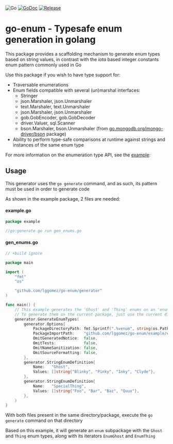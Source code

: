 ![Go](https://github.com/lggomez/go-enum/workflows/Go/badge.svg?branch=master)
[![GoDoc](https://godoc.org/github.com/lggomez/go-enum?status.svg)](https://pkg.go.dev/github.com/lggomez/go-enum?tab=doc)
[![Release](https://img.shields.io/github/release/lggomez/go-enum.svg?style=flat-square)](https://github.com/lggomez/go-enum/releases)

# go-enum -  Typesafe enum generation in golang

This package provides a scaffolding mechanism to generate enum types based on string values, in contrast with the _iota_ based integer constants enum pattern commonly used in Go

Use this package if you wish to have type support for:
* Traversable enumerations
* Enum fields compatible with several (un)marshal interfaces:
    * Stringer
    * json.Marshaler, json.Unmarshaler
    * text.Marshaler, text.Unmarshaler
    * json.Marshaler, json.Unmarshaler
    * gob.GobEncoder, gob.GobDecoder
    * driver.Valuer, sql.Scanner
    * bson.Marshaler, bson.Unmarshaler (from [go.mongodb.org/mongo-driver/bson](https://godoc.org/go.mongodb.org/mongo-driver/bson) package)
* Ability to perform type-safe comparisons at runtime against strings and instances of the same enum type

For more information on the enumeration type API, see the [example](https://pkg.go.dev/github.com/lggomez/go-enum@v0.3.0/example/enum?tab=doc#SpecialThing):

## Usage

This generator uses the `go generate` command, and as such, its pattern must be used in order to generate code

As shown in the example package, 2 files are needed:

#### example.go
```go
package example

//go:generate go run gen_enums.go
```

#### gen_enums.go
```go
// +build ignore

package main

import (
	"fmt"
	"os"

	"github.com/lggomez/go-enum/generator"
)

func main() {
	// This example generates the 'Ghost' and 'Thing' enums on an 'enum' subpackage
	// To generate them on the current package, just use the current directory path (".")
	generator.GenerateEnumTypes(
		generator.Options{
			PackageDirectoryPath: fmt.Sprintf(".%venum", string(os.PathSeparator)),
			PackageImportPath:    "github.com/lggomez/go-enum/example/enum",
			OmitGeneratedNotice:  false,
			OmitTests:            false,
			OmitNameSanitization: false,
			OmitSourceFormatting: false,
		},
		generator.StringEnumDefinition{
			Name:   "Ghost",
			Values: []string{"Blinky", "Pinky", "Inky", "Clyde"},
		},
		generator.StringEnumDefinition{
			Name:   "SpecialThing",
			Values: []string{"Foo", "Bar", "Baz", "Quux"},
		},
	)
}

```

With both files present in the same directory/package, execute the `go generate` command on that directory

Based on this example, it will generate an `enum` subpackage with the `Ghost` and `Thing` enum types, along with its iterators `EnumGhost` and `EnumThing`
